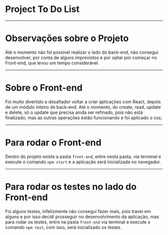 
# Project To Do List

---

# Observações sobre o Projeto

Até o momento não foi possível realizar o lado do back-end, não consegui desenvolver, por conta de alguns imprevistos e por optar por começar no Front-end, que levou um tempo considerável.

---

# Sobre o Front-end

Foi muito divertido e desafiador voltar a criar aplicações com React, depois de um módulo inteiro de back-end. Até o momento, do create, read, update e delete, só o update que precisa ainda ser refinado, pois não está finalizado, mas as outras operações estão funcionando e foi aplicado o css;

---

# Para rodar o Front-end

Dentro do projeto existe a pasta `front-end`, entre nesta pasta, via terminal e execute o comando `npm start` e a aplicação será inicializada no navegador.

---

# Para rodar os testes no lado do Front-end

Fiz alguns testes, infelizmente não consegui fazer mais, pois travei em alguns e por isso decidi prosseguir no desenvolvimento da aplicação, mas para rodar os testes, entre na pasta `front-end` via terminal e execute o comando `npm test`, com isso, será inicializado os testes.
